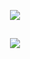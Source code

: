 <p align="center"><a><img src="https://cdn.discordapp.com/attachments/495678363763998740/780826842855768104/profilegithub.png"></a></p>

<p align="center">

<h2></h2>
<p align="center">
<a href="https://github.com/Zilnix"><img src="https://komarev.com/ghpvc/?username=Zilnix&color=red&label=Profile%20Views&logo=Github&style=flat-square"></a>
</p>
<h2></h2>
